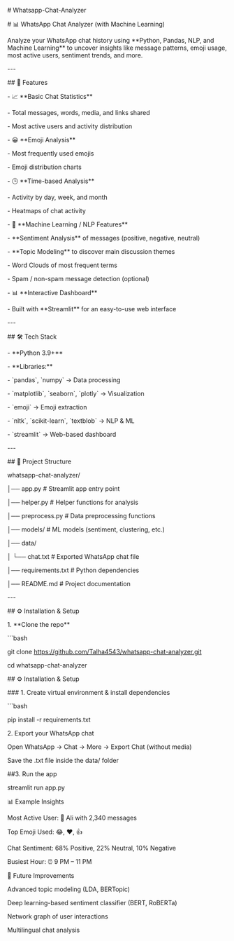 \# Whatsapp-Chat-Analyzer

\# 📊 WhatsApp Chat Analyzer (with Machine Learning)

Analyze your WhatsApp chat history using \*\*Python, Pandas, NLP, and Machine Learning\*\* to uncover insights like message patterns, emoji usage, most active users, sentiment trends, and more.

\---

\## 🚀 Features

\- 📈 \*\*Basic Chat Statistics\*\*

\- Total messages, words, media, and links shared

\- Most active users and activity distribution

\- 😀 \*\*Emoji Analysis\*\*

\- Most frequently used emojis

\- Emoji distribution charts

\- 🕒 \*\*Time-based Analysis\*\*

\- Activity by day, week, and month

\- Heatmaps of chat activity

\- 🧠 \*\*Machine Learning / NLP Features\*\*

\- \*\*Sentiment Analysis\*\* of messages (positive, negative, neutral)

\- \*\*Topic Modeling\*\* to discover main discussion themes

\- Word Clouds of most frequent terms

\- Spam / non-spam message detection (optional)

\- 📊 \*\*Interactive Dashboard\*\*

\- Built with \*\*Streamlit\*\* for an easy-to-use web interface

\---

\## 🛠️ Tech Stack

\- \*\*Python 3.9+\*\*

\- \*\*Libraries:\*\*

\- \`pandas\`, \`numpy\` → Data processing

\- \`matplotlib\`, \`seaborn\`, \`plotly\` → Visualization

\- \`emoji\` → Emoji extraction

\- \`nltk\`, \`scikit-learn\`, \`textblob\` → NLP & ML

\- \`streamlit\` → Web-based dashboard

\---

\## 📂 Project Structure

whatsapp-chat-analyzer/

│── app.py # Streamlit app entry point

│── helper.py # Helper functions for analysis

│── preprocess.py # Data preprocessing functions

│── models/ # ML models (sentiment, clustering, etc.)

│── data/

│ └── chat.txt # Exported WhatsApp chat file

│── requirements.txt # Python dependencies

│── README.md # Project documentation

\---

\## ⚙️ Installation & Setup

1\. \*\*Clone the repo\*\*

\`\`\`bash

git clone https://github.com/Talha4543/whatsapp-chat-analyzer.git

cd whatsapp-chat-analyzer

\## ⚙️ Installation & Setup

\### 1. Create virtual environment & install dependencies

\`\`\`bash

pip install -r requirements.txt

2\. Export your WhatsApp chat

Open WhatsApp → Chat → More → Export Chat (without media)

Save the .txt file inside the data/ folder

##3. Run the app

streamlit run app.py

📊 Example Insights

Most Active User: 📌 Ali with 2,340 messages

Top Emoji Used: 😂, ❤️, 👍

Chat Sentiment: 68% Positive, 22% Neutral, 10% Negative

Busiest Hour: ⏰ 9 PM – 11 PM

🔮 Future Improvements

Advanced topic modeling (LDA, BERTopic)

Deep learning-based sentiment classifier (BERT, RoBERTa)

Network graph of user interactions

Multilingual chat analysis

